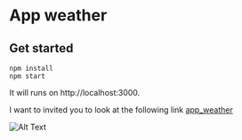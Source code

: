 # App weather 
## Get started 
```shell
npm install
npm start
```
It will runs on  http://localhost:3000.

I want to invited you to look at the following link [app_weather](https://williamastudillo.github.io/app_weather/)

![Alt Text](https://media.giphy.com/media/ARqhhqcZXKzhS7xZUq/giphy.gif)
